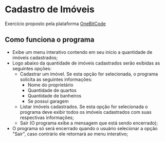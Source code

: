 # Cadastro de Imóveis

Exercício proposto pela plataforma [OneBitCode](https://onebitcode.com/lp/)

## Como funciona o programa

- Exibe um menu interativo contendo em seu início a quantidade de imóveis cadastrados;
- Logo abaixo da quantidade de imóveis cadastrados serão exibidas as seguintes opções:
  - Cadastrar um imóvel. Se esta opção for selecionada, o programa solicita as seguintes informações:
    - Nome do proprietário
    - Quantidade de quartos
    - Quantidade de banheiros
    - Se possui garagem
  - Listar imóveis cadastrados. Se esta opção for selecionada o programa deve exibir todos os imóveis cadastrados com suas respectivas informações;
  - Sair (O programa exibe a mensagem que está sendo encerrado);
- O programa só será encerrado quando o usuário selecionar a opção "Sair", caso contrário ele retornará ao menu interativo;